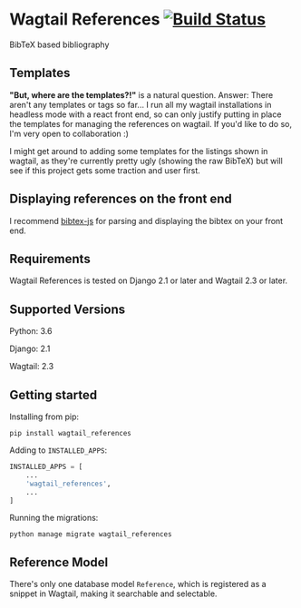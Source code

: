 # Wagtail References [![Build Status](https://travis-ci.com/thclark/wagtail_references.svg?branch=master)](https://travis-ci.com/thclark/wagtail_references)

BibTeX based  bibliography 

## Templates

**"But, where are the templates?!"** is a natural question. Answer: There aren't any templates or tags so far...
I run all my wagtail installations in headless mode with a react front end, so can only justify putting in place the
templates for managing the references on wagtail.
If you'd like to do so, I'm very open to collaboration :)

I might get around to adding some templates for the listings shown in wagtail, as they're currently pretty ugly (showing
 the raw BibTeX) but will see if this project gets some traction and user first.
  
## Displaying references on the front end

I recommend [bibtex-js](https://github.com/pcooksey/bibtex-js) for parsing and displaying the bibtex on your front end.
  
## Requirements

Wagtail References is tested on Django 2.1 or later and Wagtail 2.3 or later.

## Supported Versions

Python: 3.6

Django: 2.1

Wagtail: 2.3

## Getting started

Installing from pip:

```
pip install wagtail_references
```

Adding to `INSTALLED_APPS`:

```python
INSTALLED_APPS = [
    ...
    'wagtail_references',
    ...
]
```

Running the migrations:

```
python manage migrate wagtail_references
```

## Reference Model

There's only one database model ``Reference``, which is registered as a snippet in Wagtail, making it searchable and
selectable.
